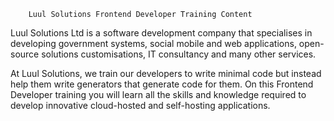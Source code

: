 		Luul Solutions Frontend Developer Training Content

Luul Solutions Ltd is a software development company that specialises in developing government systems, social mobile and web applications, open-source solutions customisations, IT consultancy and many other services.


At Luul Solutions, we train our developers to write minimal code but instead help them write generators that generate code for them.  On this Frontend Developer training you will learn all the skills and knowledge required to develop innovative cloud-hosted and self-hosting applications.




